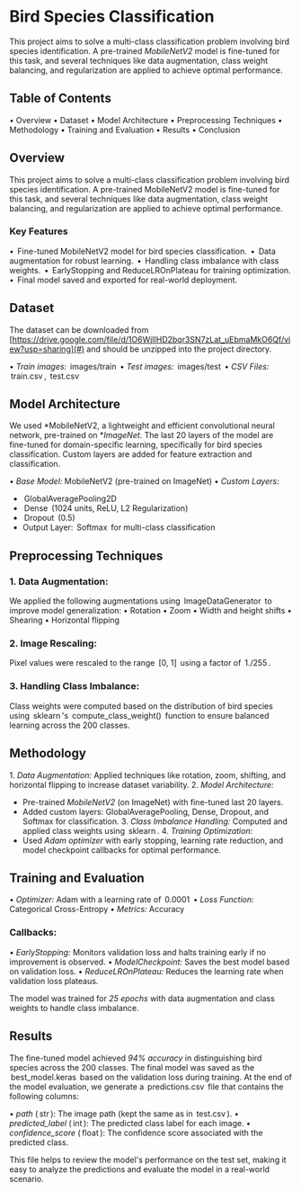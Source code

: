 # Bird Species Classification

This project aims to solve a multi-class classification problem involving bird species identification. A pre-trained *MobileNetV2* model is fine-tuned for this task, and several techniques like data augmentation, class weight balancing, and regularization are applied to achieve optimal performance.


## Table of Contents
•⁠  ⁠Overview
•⁠  ⁠Dataset
•⁠  ⁠Model Architecture
•⁠  ⁠Preprocessing Techniques
•⁠  ⁠Methodology
•⁠  ⁠Training and Evaluation
•⁠  ⁠Results
•⁠  ⁠Conclusion

## Overview
This project aims to solve a multi-class classification problem involving bird species identification. A pre-trained MobileNetV2 model is fine-tuned for this task, and several techniques like data augmentation, class weight balancing, and regularization are applied to achieve optimal performance.

### Key Features
•⁠  ⁠⁠ Fine-tuned MobileNetV2 model for bird species classification. ⁠
•⁠  ⁠⁠ Data augmentation for robust learning. ⁠
•⁠  ⁠⁠ Handling class imbalance with class weights. ⁠
•⁠  ⁠⁠ EarlyStopping and ReduceLROnPlateau for training optimization. ⁠
•⁠  ⁠⁠ Final model saved and exported for real-world deployment. ⁠


## Dataset
The dataset can be downloaded from [https://drive.google.com/file/d/1O6WjlIHD2bqr3SN7zLat_uEbmaMkO6Qf/view?usp=sharing](#) and should be unzipped into the project directory.

•⁠  ⁠*Train images:* ⁠ images/train ⁠
•⁠  ⁠*Test images:* ⁠ images/test ⁠
•⁠  ⁠*CSV Files:* ⁠ train.csv ⁠, ⁠ test.csv ⁠

## Model Architecture

We used *MobileNetV2, a lightweight and efficient convolutional neural network, pre-trained on **ImageNet*. The last 20 layers of the model are fine-tuned for domain-specific learning, specifically for bird species classification. Custom layers are added for feature extraction and classification.

•⁠  ⁠*Base Model:* MobileNetV2 (pre-trained on ImageNet)
•⁠  ⁠*Custom Layers:*
  - ⁠ GlobalAveragePooling2D ⁠
  - ⁠ Dense ⁠ (1024 units, ReLU, L2 Regularization)
  - ⁠ Dropout ⁠ (0.5)
  - Output Layer: ⁠ Softmax ⁠ for multi-class classification

## Preprocessing Techniques

### 1. Data Augmentation:
We applied the following augmentations using ⁠ ImageDataGenerator ⁠ to improve model generalization:
•⁠  ⁠Rotation
•⁠  ⁠Zoom
•⁠  ⁠Width and height shifts
•⁠  ⁠Shearing
•⁠  ⁠Horizontal flipping

### 2. Image Rescaling:

Pixel values were rescaled to the range ⁠ [0, 1] ⁠ using a factor of ⁠ 1./255 ⁠.

### 3. Handling Class Imbalance:

Class weights were computed based on the distribution of bird species using ⁠ sklearn ⁠'s ⁠ compute_class_weight() ⁠ function to ensure balanced learning across the 200 classes.

## Methodology
1.⁠ ⁠*Data Augmentation:* Applied techniques like rotation, zoom, shifting, and horizontal flipping to increase dataset variability.
2.⁠ ⁠*Model Architecture:*
   - Pre-trained *MobileNetV2* (on ImageNet) with fine-tuned last 20 layers.
   - Added custom layers: GlobalAveragePooling, Dense, Dropout, and Softmax for classification.
3.⁠ ⁠*Class Imbalance Handling:* Computed and applied class weights using ⁠ sklearn ⁠.
4.⁠ ⁠*Training Optimization:*
   - Used *Adam optimizer* with early stopping, learning rate reduction, and model checkpoint callbacks for optimal performance.


## Training and Evaluation

•⁠  ⁠*Optimizer:* Adam with a learning rate of ⁠ 0.0001 ⁠
•⁠  ⁠*Loss Function:* Categorical Cross-Entropy
•⁠  ⁠*Metrics:* Accuracy

### Callbacks:
•⁠  ⁠*EarlyStopping:* Monitors validation loss and halts training early if no improvement is observed.
•⁠  ⁠*ModelCheckpoint:* Saves the best model based on validation loss.
•⁠  ⁠*ReduceLROnPlateau:* Reduces the learning rate when validation loss plateaus.

The model was trained for *25 epochs* with data augmentation and class weights to handle class imbalance.

## Results

The fine-tuned model achieved *94% accuracy* in distinguishing bird species across the 200 classes. The final model was saved as the  ⁠ best_model.keras ⁠ based on the validation loss during training.
At the end of the model evaluation, we generate a ⁠ predictions.csv ⁠ file that contains the following columns:

•⁠  ⁠*path* (⁠ str ⁠): The image path (kept the same as in ⁠ test.csv ⁠).
•⁠  ⁠*predicted_label* (⁠ int ⁠): The predicted class label for each image.
•⁠  ⁠*confidence_score* (⁠ float ⁠): The confidence score associated with the predicted class.

This file helps to review the model's performance on the test set, making it easy to analyze the predictions and evaluate the model in a real-world scenario.
